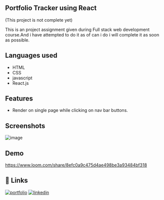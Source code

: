 ## Portfolio Tracker using React
(This project is not complete yet)

This is an project assignment given during Full stack web development course.And i have attempted to do it as of can i do i will complete it as soon as possible.



## Languages used

- HTML
- CSS
- javascript 
- React.js


## Features

- Render on single page while clicking on nav bar buttons.
## Screenshots

![image](https://user-images.githubusercontent.com/53010261/193411563-4b3cb579-85b0-43c4-a645-f06993ab41f6.png)


## Demo

https://www.loom.com/share/8efc0a9c475d4ae498be3a93484bf318


## 🔗 Links
[![portfolio](https://img.shields.io/badge/my_portfolio-000?style=for-the-badge&logo=ko-fi&logoColor=white)](https://github.com/venkattech)
[![linkedin](https://img.shields.io/badge/linkedin-0A66C2?style=for-the-badge&logo=linkedin&logoColor=white)](https://www.linkedin.com/in/venkatesh-amudalapalli-025751151/)


